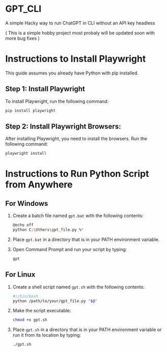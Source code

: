 # GPT_CLI
A simple Hacky way to run ChatGPT in CLI without an API key headless

( This is a simple hobby project most probaly will be updated soon with more bug fixes )

# Instructions to Install Playwright

This guide assumes you already have Python with pip installed.

## Step 1: Install Playwright

To install Playwright, run the following command:

```sh
pip install playwright
```

## Step 2:  Install Playwright Browsers:

After installing Playwright, you need to install the browsers. Run the following command:

```sh
playwright install
```

# Instructions to Run Python Script from Anywhere

## For Windows

1. Create a batch file named  `gpt.bat` with the following contents:
    
    ```sh
    @echo off
    python C:\Others\gpt_file.py %*
    ```

2. Place `gpt.bat` in a directory that is in your PATH environment variable.

3. Open Command Prompt and run your script by typing:
    
    ```sh
    gpt
    ```

## For Linux

1. Create a shell script named `gpt.sh` with the following contents:
    
    ```sh
    #!/bin/bash
    python /path/to/your/gpt_file.py "$@"
    ```

2. Make the script executable:
    
    ```sh
    chmod +x gpt.sh
    ```

3. Place `gpt.sh` in a directory that is in your PATH environment variable or run it from its location by typing:
    
    ```sh
    ./gpt.sh
    ```

